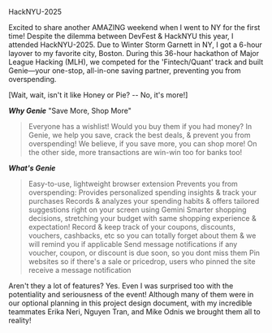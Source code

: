HackNYU-2025

Excited to share another AMAZING weekend when I went to NY for the first time! Despite the dilemma between DevFest & HackNYU this year, I attended HackNYU-2025. Due to Winter Storm Garnett in NY, I got a 6-hour layover to my favorite city, Boston. During this 36-hour hackathon of Major League Hacking (MLH), we competed for the 'Fintech/Quant' track and built Genie—your one-stop, all-in-one saving partner, preventing you from overspending.

[Wait, wait, isn't it like Honey or Pie? -- No, it's more!]

___Why Genie___
"Save More, Shop More"
> Everyone has a wishlist! Would you buy them if you had money?
In Genie, we help you save, crack the best deals, & prevent you from overspending! We believe, if you save more, you can shop more!
On the other side, more transactions are win-win too for banks too!


___What's Genie___
> Easy-to-use, lightweight browser extension
> Prevents you from overspending: Provides personalized spending insights & track your purchases
> Records & analyzes your spending habits & offers tailored suggestions right on your screen using Gemini
> Smarter shopping decisions, stretching your budget with same shopping experience & expectation!
> Record & keep track of your coupons, discounts, vouchers, cashbacks, etc so you can totally forget about them & we will remind you if applicable
> Send message notifications if any voucher, coupon, or discount is due soon, so you dont miss them
> Pin websites so if there's a sale or pricedrop, users who pinned the site receive a message notification

Aren't they a lot of features? Yes. Even I was surprised too with the potentiality and seriousness of the event! Although many of them were in our optional planning in this project design document, with my incredible teammates Erika Neri, Nguyen Tran, and Mike Odnis we brought them all to reality!
